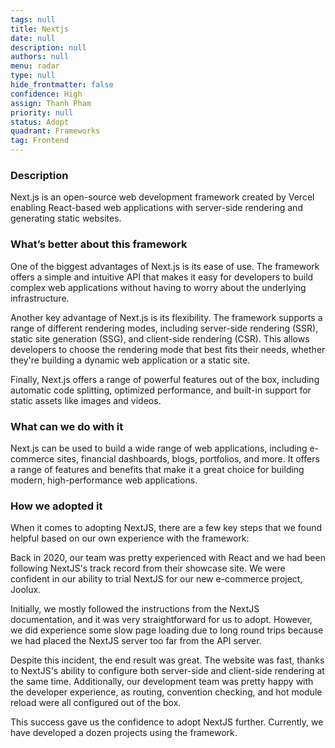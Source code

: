 ```yaml
---
tags: null
title: Nextjs
date: null
description: null
authors: null
menu: radar
type: null
hide_frontmatter: false
confidence: High
assign: Thanh Pham
priority: null
status: Adopt
quadrant: Frameworks
tag: Frontend
---
```


<!-- table_of_contents cdc90a61-da01-4542-b50d-20370d2f3cac -->

### Description
Next.js is an open-source web development framework created by Vercel enabling React-based web applications with server-side rendering and generating static websites.

### What’s better about this framework
One of the biggest advantages of Next.js is its ease of use. The framework offers a simple and intuitive API that makes it easy for developers to build complex web applications without having to worry about the underlying infrastructure.

Another key advantage of Next.js is its flexibility. The framework supports a range of different rendering modes, including server-side rendering (SSR), static site generation (SSG), and client-side rendering (CSR). This allows developers to choose the rendering mode that best fits their needs, whether they're building a dynamic web application or a static site.

Finally, Next.js offers a range of powerful features out of the box, including automatic code splitting, optimized performance, and built-in support for static assets like images and videos.

### What can we do with it
Next.js can be used to build a wide range of web applications, including e-commerce sites, financial dashboards, blogs, portfolios, and more. It offers a range of features and benefits that make it a great choice for building modern, high-performance web applications.

### How we adopted it
When it comes to adopting NextJS, there are a few key steps that we found helpful based on our own experience with the framework:

Back in 2020, our team was pretty experienced with React and we had been following NextJS's track record from their showcase site. We were confident in our ability to trial NextJS for our new e-commerce project, Joolux.

Initially, we mostly followed the instructions from the NextJS documentation, and it was very straightforward for us to adopt. However, we did experience some slow page loading due to long round trips because we had placed the NextJS server too far from the API server.

Despite this incident, the end result was great. The website was fast, thanks to NextJS's ability to configure both server-side and client-side rendering at the same time. Additionally, our development team was pretty happy with the developer experience, as routing, convention checking, and hot module reload were all configured out of the box.

This success gave us the confidence to adopt NextJS further. Currently, we have developed a dozen projects using the framework.

<!-- child_database 0d160a2f-e312-4efb-bd15-a5bbdfff4571 -->
